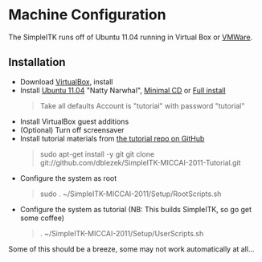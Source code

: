 Machine Configuration
=====================


The SimpleITK runs off of Ubuntu 11.04 running in Virtual Box or [VMWare](http://www.vmware.com/).

Installation
------------

* Download [VirtualBox](http://www.virtualbox.org/), install
* Install [Ubuntu 11.04](http://www.ubuntu.com) "Natty Narwhal", [Minimal CD](https://help.ubuntu.com/community/Installation/MinimalCD) or [Full install](http://www.ubuntu.com/download)
    > Take all defaults
    > Account is "tutorial" with password "tutorial"
* Install VirtualBox guest additions
* (Optional) Turn off screensaver
* Install tutorial materials from [the tutorial repo on GitHub](https://github.com/dblezek/SimpleITK-MICCAI-2011-Tutorial)
    > sudo apt-get install -y git
    > git clone git://github.com/dblezek/SimpleITK-MICCAI-2011-Tutorial.git
* Configure the system as root
    > sudo . ~/SimpleITK-MICCAI-2011/Setup/RootScripts.sh
* Configure the system as tutorial (NB: This builds SimpleITK, so go get some coffee)
    > . ~/SimpleITK-MICCAI-2011/Setup/UserScripts.sh

Some of this should be a breeze, some may not work automatically at all...


